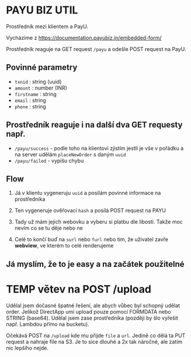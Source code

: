# PAYU BIZ UTIL

Prostředník mezi klientem a PayU.

Vycházíme z https://documentation.payubiz.in/embedded-form/

Prostředník reaguje na GET request `/payu` a odešle POST request na PayU.

## Povinné parametry
- `txnid` : string (uuid)
- `amount` : number (INR)
- `firstname` : string
- `email` : string
- `phone` : string



## Prostředník reaguje i na další dva GET requesty např.

- `/payu/success` - podle toho na klientovi zjistím jestli je vše v pořádku a na server udělám `placeNewOrder` s daným `uuid`
- `/payu/failed` - vypíšu chybu

## Flow
1. Já v klientu vygeneruju `uuid` a posílám povinné informace na prostředníka
2. Ten vygeneruje ověřovací `hash` a posílá POST request na PAYU
3. Tady už mám jejich webovku a vyberu si platbu dle libosti. Takže moc nevím co se tu děje nebo ne

4. Celé to končí buď na `surl` nebo `furl` nebo tím, že uživatel zavře **webview**, ve kterém to celé renderujeme

## Já myslím, že to je easy a na začátek použitelné





# TEMP větev na POST /upload
Udělal jsem dočasné špatné řešení, ale abych vůbec byl schopný udělat order.
Jelikož DirectApp umí upload pouze pomocí FORMDATA nebo STRING (base64).
Udělal jsem zase prostředníka (později by šlo vyřešit např. Lambdou přímo na bucketu).

Očekává POST na `/upload` kde mu přijde `file` a `url`.
Jedině co dělá ta PUT request a nahraje file na S3.
Je to sice dlouhé a 2x tak náročné, ale zatím nic lepšího nejde.
